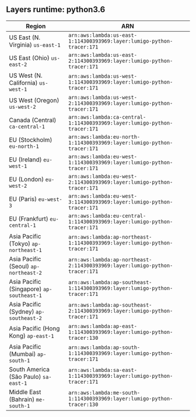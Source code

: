 Layers runtime: python3.6
----
| Region | ARN |
| --- | --- |
|US East (N. Virginia)  `us-east-1`|`arn:aws:lambda:us-east-1:114300393969:layer:lumigo-python-tracer:171`|
|US East (Ohio)  `us-east-2`|`arn:aws:lambda:us-east-2:114300393969:layer:lumigo-python-tracer:171`|
|US West (N. California)  `us-west-1`|`arn:aws:lambda:us-west-1:114300393969:layer:lumigo-python-tracer:171`|
|US West (Oregon)  `us-west-2`|`arn:aws:lambda:us-west-2:114300393969:layer:lumigo-python-tracer:171`|
|Canada (Central)  `ca-central-1`|`arn:aws:lambda:ca-central-1:114300393969:layer:lumigo-python-tracer:171`|
|EU (Stockholm)  `eu-north-1`|`arn:aws:lambda:eu-north-1:114300393969:layer:lumigo-python-tracer:171`|
|EU (Ireland)  `eu-west-1`|`arn:aws:lambda:eu-west-1:114300393969:layer:lumigo-python-tracer:171`|
|EU (London)  `eu-west-2`|`arn:aws:lambda:eu-west-2:114300393969:layer:lumigo-python-tracer:171`|
|EU (Paris)  `eu-west-3`|`arn:aws:lambda:eu-west-3:114300393969:layer:lumigo-python-tracer:171`|
|EU (Frankfurt)  `eu-central-1`|`arn:aws:lambda:eu-central-1:114300393969:layer:lumigo-python-tracer:171`|
|Asia Pacific (Tokyo)  `ap-northeast-1`|`arn:aws:lambda:ap-northeast-1:114300393969:layer:lumigo-python-tracer:171`|
|Asia Pacific (Seoul)  `ap-northeast-2`|`arn:aws:lambda:ap-northeast-2:114300393969:layer:lumigo-python-tracer:171`|
|Asia Pacific (Singapore)  `ap-southeast-1`|`arn:aws:lambda:ap-southeast-1:114300393969:layer:lumigo-python-tracer:171`|
|Asia Pacific (Sydney)  `ap-southeast-2`|`arn:aws:lambda:ap-southeast-2:114300393969:layer:lumigo-python-tracer:171`|
|Asia Pacific (Hong Kong)  `ap-east-1`|`arn:aws:lambda:ap-east-1:114300393969:layer:lumigo-python-tracer:130`|
|Asia Pacific (Mumbai)  `ap-south-1`|`arn:aws:lambda:ap-south-1:114300393969:layer:lumigo-python-tracer:171`|
|South America (São Paulo)  `sa-east-1`|`arn:aws:lambda:sa-east-1:114300393969:layer:lumigo-python-tracer:171`|
|Middle East (Bahrain)  `me-south-1`|`arn:aws:lambda:me-south-1:114300393969:layer:lumigo-python-tracer:130`|
